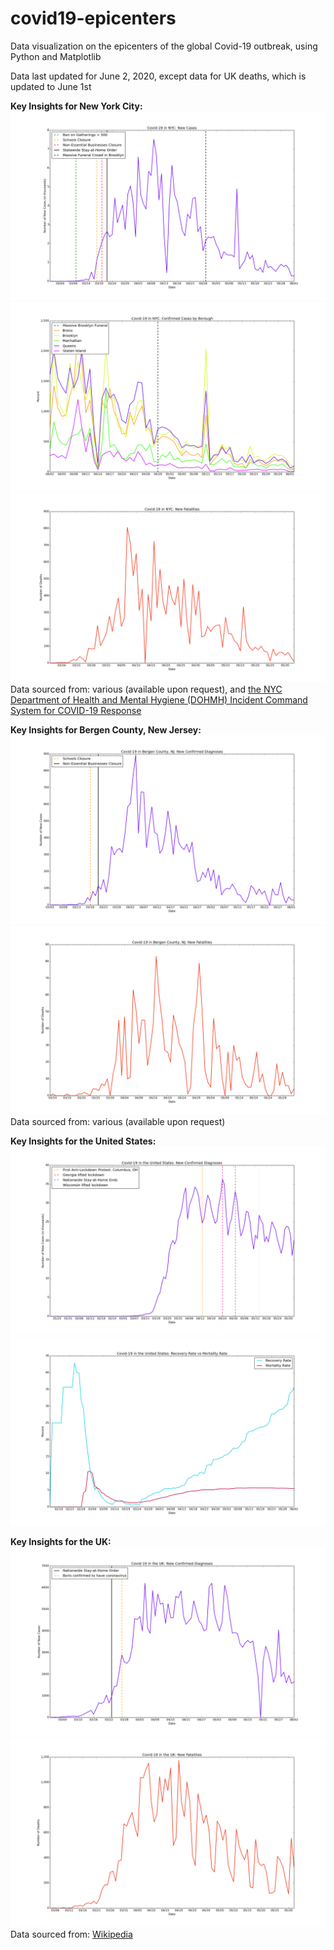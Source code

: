 # covid19-epicenters
Data visualization on the epicenters of the global Covid-19 outbreak, using Python and Matplotlib

Data last updated for June 2, 2020, except data for UK deaths, which is updated to June 1st

**Key Insights for New York City:**
![NYC New Cases Each Day](./nyc/n-nc.png)
![NYC New Cases Each Day by Borough](./nyc/n-nbb.png)
![NYC New Deaths Each Day](./nyc/n-nd.png)
Data sourced from: various (available upon request), and [the NYC Department of Health and Mental Hygiene (DOHMH) Incident Command System for COVID-19 Response](https://github.com/nychealth/coronavirus-data)

**Key Insights for Bergen County, New Jersey:**
![Bergen County New Cases Each Day](./bergen-county/b-nc.png)
![Bergen County New Deaths Each Day](./bergen-county/b-nd.png)
Data sourced from: various (available upon request)

**Key Insights for the United States:**
![USA New Cases](./usa/us-nc.png)
![USA Recovery Rate vs Mortality Rate](./usa/us-r.png)

**Key Insights for the UK:**
![UK New Cases](./uk/uk-nc.png)
![UK New Deaths](./uk/uk-nd.png)
Data sourced from: [Wikipedia](https://en.wikipedia.org/wiki/Timeline_of_the_2020_coronavirus_pandemic_in_the_United_Kingdom)
